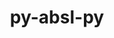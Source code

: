 ---
title: "py-absl-py"
layout: cache
categories: [package, develop]
meta: {"versions": ["1.2.0", "1.4.0"], "compilers": ["apple-clang@=14.0.0", "apple-clang@=14.0.3", "gcc@=11.3.0", "gcc@=7.3.1"], "oss": ["amzn2", "ubuntu22.04", "ventura"], "platforms": ["darwin", "linux"], "targets": ["aarch64", "ivybridge", "x86_64_v3", "x86_64_v4"], "stacks": ["ml-darwin-aarch64-mps", "ml-linux-x86_64-cpu", "ml-linux-x86_64-cuda", "ml-linux-x86_64-rocm", "root"], "num_specs": 35, "num_specs_by_stack": {"root": 35, "ml-darwin-aarch64-mps": 7, "ml-linux-x86_64-cpu": 14, "ml-linux-x86_64-rocm": 14, "ml-linux-x86_64-cuda": 14}}
spec_details: [{"hash": "3zpgpdyphjw3dtfocgasyjcgb6wwfzqt", "compiler": "apple-clang@=14.0.0", "versions": ["1.4.0"], "os": "ventura", "platform": "darwin", "target": "aarch64", "variants": ["build_system=python_pip"], "stacks": ["root", "ml-darwin-aarch64-mps"], "size": "-", "tarball": "https://binaries.spack.io/develop/build_cache/darwin-ventura-aarch64/apple-clang-14.0.0/py-absl-py-1.4.0/darwin-ventura-aarch64-apple-clang-14.0.0-py-absl-py-1.4.0-3zpgpdyphjw3dtfocgasyjcgb6wwfzqt.spack"}, {"hash": "vscoc5vfhaaca7ep4rv2coffgesjofxb", "compiler": "apple-clang@=14.0.0", "versions": ["1.4.0"], "os": "ventura", "platform": "darwin", "target": "aarch64", "variants": ["build_system=python_pip"], "stacks": ["root", "ml-darwin-aarch64-mps"], "size": "-", "tarball": "https://binaries.spack.io/develop/build_cache/darwin-ventura-aarch64/apple-clang-14.0.0/py-absl-py-1.4.0/darwin-ventura-aarch64-apple-clang-14.0.0-py-absl-py-1.4.0-vscoc5vfhaaca7ep4rv2coffgesjofxb.spack"}, {"hash": "f7it6ejljvbaykzdf24clocwwb6pseay", "compiler": "apple-clang@=14.0.0", "versions": ["1.4.0"], "os": "ventura", "platform": "darwin", "target": "aarch64", "variants": ["build_system=python_pip"], "stacks": ["root", "ml-darwin-aarch64-mps"], "size": "-", "tarball": "https://binaries.spack.io/develop/build_cache/darwin-ventura-aarch64/apple-clang-14.0.0/py-absl-py-1.4.0/darwin-ventura-aarch64-apple-clang-14.0.0-py-absl-py-1.4.0-f7it6ejljvbaykzdf24clocwwb6pseay.spack"}, {"hash": "jil33nwrayxcrrxt5angffgl566c6ljz", "compiler": "apple-clang@=14.0.0", "versions": ["1.4.0"], "os": "ventura", "platform": "darwin", "target": "aarch64", "variants": ["build_system=python_pip"], "stacks": ["root", "ml-darwin-aarch64-mps"], "size": "-", "tarball": "https://binaries.spack.io/develop/build_cache/darwin-ventura-aarch64/apple-clang-14.0.0/py-absl-py-1.4.0/darwin-ventura-aarch64-apple-clang-14.0.0-py-absl-py-1.4.0-jil33nwrayxcrrxt5angffgl566c6ljz.spack"}, {"hash": "hmbf2dxfctrp3an5wpzdttl7arr3vo2l", "compiler": "apple-clang@=14.0.0", "versions": ["1.4.0"], "os": "ventura", "platform": "darwin", "target": "aarch64", "variants": ["build_system=python_pip"], "stacks": ["root", "ml-darwin-aarch64-mps"], "size": "-", "tarball": "https://binaries.spack.io/develop/build_cache/darwin-ventura-aarch64/apple-clang-14.0.0/py-absl-py-1.4.0/darwin-ventura-aarch64-apple-clang-14.0.0-py-absl-py-1.4.0-hmbf2dxfctrp3an5wpzdttl7arr3vo2l.spack"}, {"hash": "usbnwzm5ayv2pgf7z6pbhdcgd2ycfpld", "compiler": "apple-clang@=14.0.3", "versions": ["1.4.0"], "os": "ventura", "platform": "darwin", "target": "aarch64", "variants": ["build_system=python_pip"], "stacks": ["root", "ml-darwin-aarch64-mps"], "size": "-", "tarball": "https://binaries.spack.io/develop/build_cache/darwin-ventura-aarch64/apple-clang-14.0.3/py-absl-py-1.4.0/darwin-ventura-aarch64-apple-clang-14.0.3-py-absl-py-1.4.0-usbnwzm5ayv2pgf7z6pbhdcgd2ycfpld.spack"}, {"hash": "on537u5ocn4ljladdxkphxzuzm4k7rfp", "compiler": "apple-clang@=14.0.3", "versions": ["1.4.0"], "os": "ventura", "platform": "darwin", "target": "aarch64", "variants": ["build_system=python_pip"], "stacks": ["root", "ml-darwin-aarch64-mps"], "size": "-", "tarball": "https://binaries.spack.io/develop/build_cache/darwin-ventura-aarch64/apple-clang-14.0.3/py-absl-py-1.4.0/darwin-ventura-aarch64-apple-clang-14.0.3-py-absl-py-1.4.0-on537u5ocn4ljladdxkphxzuzm4k7rfp.spack"}, {"hash": "6zp36dc2scovz7kz7ynaq36jnktbpb5y", "compiler": "gcc@=7.3.1", "versions": ["1.2.0"], "os": "amzn2", "platform": "linux", "target": "ivybridge", "variants": ["build_system=python_pip"], "stacks": ["root"], "size": "-", "tarball": "https://binaries.spack.io/develop/build_cache/linux-amzn2-ivybridge/gcc-7.3.1/py-absl-py-1.2.0/linux-amzn2-ivybridge-gcc-7.3.1-py-absl-py-1.2.0-6zp36dc2scovz7kz7ynaq36jnktbpb5y.spack"}, {"hash": "dfyxc7mpzj67hkcieugzwd4xlziqxn7n", "compiler": "gcc@=7.3.1", "versions": ["1.2.0"], "os": "amzn2", "platform": "linux", "target": "ivybridge", "variants": ["build_system=python_pip"], "stacks": ["root"], "size": "-", "tarball": "https://binaries.spack.io/develop/build_cache/linux-amzn2-ivybridge/gcc-7.3.1/py-absl-py-1.2.0/linux-amzn2-ivybridge-gcc-7.3.1-py-absl-py-1.2.0-dfyxc7mpzj67hkcieugzwd4xlziqxn7n.spack"}, {"hash": "pgvpjjnseioxd3nbsyxjwvq2akj5xazb", "compiler": "gcc@=7.3.1", "versions": ["1.2.0"], "os": "amzn2", "platform": "linux", "target": "ivybridge", "variants": ["build_system=python_pip"], "stacks": ["root"], "size": "-", "tarball": "https://binaries.spack.io/develop/build_cache/linux-amzn2-ivybridge/gcc-7.3.1/py-absl-py-1.2.0/linux-amzn2-ivybridge-gcc-7.3.1-py-absl-py-1.2.0-pgvpjjnseioxd3nbsyxjwvq2akj5xazb.spack"}, {"hash": "pzjlbxleajqeuw44ftlnxvzbywq5jyjv", "compiler": "gcc@=7.3.1", "versions": ["1.2.0"], "os": "amzn2", "platform": "linux", "target": "ivybridge", "variants": ["build_system=python_pip"], "stacks": ["root"], "size": "-", "tarball": "https://binaries.spack.io/develop/build_cache/linux-amzn2-ivybridge/gcc-7.3.1/py-absl-py-1.2.0/linux-amzn2-ivybridge-gcc-7.3.1-py-absl-py-1.2.0-pzjlbxleajqeuw44ftlnxvzbywq5jyjv.spack"}, {"hash": "qhfik3qdo5z2j5srw6sw6lkmznk7inec", "compiler": "gcc@=7.3.1", "versions": ["1.2.0"], "os": "amzn2", "platform": "linux", "target": "ivybridge", "variants": ["build_system=python_pip"], "stacks": ["root"], "size": "-", "tarball": "https://binaries.spack.io/develop/build_cache/linux-amzn2-ivybridge/gcc-7.3.1/py-absl-py-1.2.0/linux-amzn2-ivybridge-gcc-7.3.1-py-absl-py-1.2.0-qhfik3qdo5z2j5srw6sw6lkmznk7inec.spack"}, {"hash": "arovdb5b3iwlmkc3edmujdbtnrhna5vg", "compiler": "gcc@=7.3.1", "versions": ["1.2.0"], "os": "amzn2", "platform": "linux", "target": "x86_64_v3", "variants": ["build_system=python_pip"], "stacks": ["root"], "size": "-", "tarball": "https://binaries.spack.io/develop/build_cache/linux-amzn2-x86_64_v3/gcc-7.3.1/py-absl-py-1.2.0/linux-amzn2-x86_64_v3-gcc-7.3.1-py-absl-py-1.2.0-arovdb5b3iwlmkc3edmujdbtnrhna5vg.spack"}, {"hash": "6mgvlqcopi5bs2g6xcu2izjme2vy42rh", "compiler": "gcc@=7.3.1", "versions": ["1.2.0"], "os": "amzn2", "platform": "linux", "target": "x86_64_v3", "variants": [], "stacks": ["root"], "size": "-", "tarball": "https://binaries.spack.io/develop/build_cache/linux-amzn2-x86_64_v3/gcc-7.3.1/py-absl-py-1.2.0/linux-amzn2-x86_64_v3-gcc-7.3.1-py-absl-py-1.2.0-6mgvlqcopi5bs2g6xcu2izjme2vy42rh.spack"}, {"hash": "dk2hc7mef5mwgr44ekzf32aoizu656ta", "compiler": "gcc@=7.3.1", "versions": ["1.2.0"], "os": "amzn2", "platform": "linux", "target": "x86_64_v3", "variants": ["build_system=python_pip"], "stacks": ["root"], "size": "-", "tarball": "https://binaries.spack.io/develop/build_cache/linux-amzn2-x86_64_v3/gcc-7.3.1/py-absl-py-1.2.0/linux-amzn2-x86_64_v3-gcc-7.3.1-py-absl-py-1.2.0-dk2hc7mef5mwgr44ekzf32aoizu656ta.spack"}, {"hash": "keqa64mwmqu2bafjucc6bovdkjffa7gn", "compiler": "gcc@=7.3.1", "versions": ["1.2.0"], "os": "amzn2", "platform": "linux", "target": "x86_64_v3", "variants": ["build_system=python_pip"], "stacks": ["root"], "size": "-", "tarball": "https://binaries.spack.io/develop/build_cache/linux-amzn2-x86_64_v3/gcc-7.3.1/py-absl-py-1.2.0/linux-amzn2-x86_64_v3-gcc-7.3.1-py-absl-py-1.2.0-keqa64mwmqu2bafjucc6bovdkjffa7gn.spack"}, {"hash": "jxgktxm2janzaexbkycfcwe6xckmodpn", "compiler": "gcc@=7.3.1", "versions": ["1.2.0"], "os": "amzn2", "platform": "linux", "target": "x86_64_v3", "variants": ["build_system=python_pip"], "stacks": ["root"], "size": "-", "tarball": "https://binaries.spack.io/develop/build_cache/linux-amzn2-x86_64_v3/gcc-7.3.1/py-absl-py-1.2.0/linux-amzn2-x86_64_v3-gcc-7.3.1-py-absl-py-1.2.0-jxgktxm2janzaexbkycfcwe6xckmodpn.spack"}, {"hash": "eynmkdgrw5gxm7ecunwol67boftd53zx", "compiler": "gcc@=7.3.1", "versions": ["1.2.0"], "os": "amzn2", "platform": "linux", "target": "x86_64_v3", "variants": [], "stacks": ["root"], "size": "-", "tarball": "https://binaries.spack.io/develop/build_cache/linux-amzn2-x86_64_v3/gcc-7.3.1/py-absl-py-1.2.0/linux-amzn2-x86_64_v3-gcc-7.3.1-py-absl-py-1.2.0-eynmkdgrw5gxm7ecunwol67boftd53zx.spack"}, {"hash": "i2hmzfw2rkzokvx2orbf5gd7gfgct2kt", "compiler": "gcc@=7.3.1", "versions": ["1.2.0"], "os": "amzn2", "platform": "linux", "target": "x86_64_v3", "variants": [], "stacks": ["root"], "size": "-", "tarball": "https://binaries.spack.io/develop/build_cache/linux-amzn2-x86_64_v3/gcc-7.3.1/py-absl-py-1.2.0/linux-amzn2-x86_64_v3-gcc-7.3.1-py-absl-py-1.2.0-i2hmzfw2rkzokvx2orbf5gd7gfgct2kt.spack"}, {"hash": "wahemghx4zvvlnpuqdaqchq2pyythevp", "compiler": "gcc@=7.3.1", "versions": ["1.2.0"], "os": "amzn2", "platform": "linux", "target": "x86_64_v3", "variants": [], "stacks": ["root"], "size": "-", "tarball": "https://binaries.spack.io/develop/build_cache/linux-amzn2-x86_64_v3/gcc-7.3.1/py-absl-py-1.2.0/linux-amzn2-x86_64_v3-gcc-7.3.1-py-absl-py-1.2.0-wahemghx4zvvlnpuqdaqchq2pyythevp.spack"}, {"hash": "r2pyuz45gwrsvc63ifgmd5hg2dbqqusp", "compiler": "gcc@=7.3.1", "versions": ["1.2.0"], "os": "amzn2", "platform": "linux", "target": "x86_64_v4", "variants": [], "stacks": ["root"], "size": "-", "tarball": "https://binaries.spack.io/develop/build_cache/linux-amzn2-x86_64_v4/gcc-7.3.1/py-absl-py-1.2.0/linux-amzn2-x86_64_v4-gcc-7.3.1-py-absl-py-1.2.0-r2pyuz45gwrsvc63ifgmd5hg2dbqqusp.spack"}, {"hash": "c4mnkpiipkxckjj3ro3pzf3z2mskfyws", "compiler": "gcc@=11.3.0", "versions": ["1.4.0"], "os": "ubuntu22.04", "platform": "linux", "target": "x86_64_v3", "variants": ["build_system=python_pip"], "stacks": ["root", "ml-linux-x86_64-cpu", "ml-linux-x86_64-rocm", "ml-linux-x86_64-cuda"], "size": "-", "tarball": "https://binaries.spack.io/develop/build_cache/linux-ubuntu22.04-x86_64_v3/gcc-11.3.0/py-absl-py-1.4.0/linux-ubuntu22.04-x86_64_v3-gcc-11.3.0-py-absl-py-1.4.0-c4mnkpiipkxckjj3ro3pzf3z2mskfyws.spack"}, {"hash": "6qrys5qqfkxb5ncgnbcpgskunuva7hol", "compiler": "gcc@=11.3.0", "versions": ["1.4.0"], "os": "ubuntu22.04", "platform": "linux", "target": "x86_64_v3", "variants": ["build_system=python_pip"], "stacks": ["root", "ml-linux-x86_64-cpu", "ml-linux-x86_64-rocm", "ml-linux-x86_64-cuda"], "size": "-", "tarball": "https://binaries.spack.io/develop/build_cache/linux-ubuntu22.04-x86_64_v3/gcc-11.3.0/py-absl-py-1.4.0/linux-ubuntu22.04-x86_64_v3-gcc-11.3.0-py-absl-py-1.4.0-6qrys5qqfkxb5ncgnbcpgskunuva7hol.spack"}, {"hash": "eiy3fpb27yi5sgqbh4sijofaa4rrpjrv", "compiler": "gcc@=11.3.0", "versions": ["1.4.0"], "os": "ubuntu22.04", "platform": "linux", "target": "x86_64_v3", "variants": ["build_system=python_pip"], "stacks": ["root", "ml-linux-x86_64-cpu", "ml-linux-x86_64-rocm", "ml-linux-x86_64-cuda"], "size": "-", "tarball": "https://binaries.spack.io/develop/build_cache/linux-ubuntu22.04-x86_64_v3/gcc-11.3.0/py-absl-py-1.4.0/linux-ubuntu22.04-x86_64_v3-gcc-11.3.0-py-absl-py-1.4.0-eiy3fpb27yi5sgqbh4sijofaa4rrpjrv.spack"}, {"hash": "uu4msaqqxzvmjzfanxo4ygv5xk5ylrxg", "compiler": "gcc@=11.3.0", "versions": ["1.4.0"], "os": "ubuntu22.04", "platform": "linux", "target": "x86_64_v3", "variants": ["build_system=python_pip"], "stacks": ["root", "ml-linux-x86_64-cpu", "ml-linux-x86_64-rocm", "ml-linux-x86_64-cuda"], "size": "-", "tarball": "https://binaries.spack.io/develop/build_cache/linux-ubuntu22.04-x86_64_v3/gcc-11.3.0/py-absl-py-1.4.0/linux-ubuntu22.04-x86_64_v3-gcc-11.3.0-py-absl-py-1.4.0-uu4msaqqxzvmjzfanxo4ygv5xk5ylrxg.spack"}, {"hash": "ef67nnhgfo7diwmjwivjinf55nxsobdk", "compiler": "gcc@=11.3.0", "versions": ["1.4.0"], "os": "ubuntu22.04", "platform": "linux", "target": "x86_64_v3", "variants": ["build_system=python_pip"], "stacks": ["root", "ml-linux-x86_64-cpu", "ml-linux-x86_64-rocm", "ml-linux-x86_64-cuda"], "size": "-", "tarball": "https://binaries.spack.io/develop/build_cache/linux-ubuntu22.04-x86_64_v3/gcc-11.3.0/py-absl-py-1.4.0/linux-ubuntu22.04-x86_64_v3-gcc-11.3.0-py-absl-py-1.4.0-ef67nnhgfo7diwmjwivjinf55nxsobdk.spack"}, {"hash": "7zd2jdqevlzaoypw6r66elofx7qfsxcs", "compiler": "gcc@=11.3.0", "versions": ["1.4.0"], "os": "ubuntu22.04", "platform": "linux", "target": "x86_64_v3", "variants": ["build_system=python_pip"], "stacks": ["root", "ml-linux-x86_64-cpu", "ml-linux-x86_64-rocm", "ml-linux-x86_64-cuda"], "size": "-", "tarball": "https://binaries.spack.io/develop/build_cache/linux-ubuntu22.04-x86_64_v3/gcc-11.3.0/py-absl-py-1.4.0/linux-ubuntu22.04-x86_64_v3-gcc-11.3.0-py-absl-py-1.4.0-7zd2jdqevlzaoypw6r66elofx7qfsxcs.spack"}, {"hash": "k36r55kgpgikggioh57glu4gxn4fraiz", "compiler": "gcc@=11.3.0", "versions": ["1.4.0"], "os": "ubuntu22.04", "platform": "linux", "target": "x86_64_v3", "variants": ["build_system=python_pip"], "stacks": ["root", "ml-linux-x86_64-cpu", "ml-linux-x86_64-rocm", "ml-linux-x86_64-cuda"], "size": "-", "tarball": "https://binaries.spack.io/develop/build_cache/linux-ubuntu22.04-x86_64_v3/gcc-11.3.0/py-absl-py-1.4.0/linux-ubuntu22.04-x86_64_v3-gcc-11.3.0-py-absl-py-1.4.0-k36r55kgpgikggioh57glu4gxn4fraiz.spack"}, {"hash": "qmavmadzuwp66zcnn5hgdbizkrvfrll3", "compiler": "gcc@=11.3.0", "versions": ["1.4.0"], "os": "ubuntu22.04", "platform": "linux", "target": "x86_64_v3", "variants": ["build_system=python_pip"], "stacks": ["root", "ml-linux-x86_64-cpu", "ml-linux-x86_64-rocm", "ml-linux-x86_64-cuda"], "size": "-", "tarball": "https://binaries.spack.io/develop/build_cache/linux-ubuntu22.04-x86_64_v3/gcc-11.3.0/py-absl-py-1.4.0/linux-ubuntu22.04-x86_64_v3-gcc-11.3.0-py-absl-py-1.4.0-qmavmadzuwp66zcnn5hgdbizkrvfrll3.spack"}, {"hash": "gaokzyf5yhhzrntuu2fuubagmrpln55j", "compiler": "gcc@=11.3.0", "versions": ["1.4.0"], "os": "ubuntu22.04", "platform": "linux", "target": "x86_64_v3", "variants": ["build_system=python_pip"], "stacks": ["root", "ml-linux-x86_64-cpu", "ml-linux-x86_64-rocm", "ml-linux-x86_64-cuda"], "size": "-", "tarball": "https://binaries.spack.io/develop/build_cache/linux-ubuntu22.04-x86_64_v3/gcc-11.3.0/py-absl-py-1.4.0/linux-ubuntu22.04-x86_64_v3-gcc-11.3.0-py-absl-py-1.4.0-gaokzyf5yhhzrntuu2fuubagmrpln55j.spack"}, {"hash": "5fyuyb3mtk7cy3x4vvy57byv2mkbgkpw", "compiler": "gcc@=11.3.0", "versions": ["1.4.0"], "os": "ubuntu22.04", "platform": "linux", "target": "x86_64_v3", "variants": ["build_system=python_pip"], "stacks": ["root", "ml-linux-x86_64-cpu", "ml-linux-x86_64-rocm", "ml-linux-x86_64-cuda"], "size": "-", "tarball": "https://binaries.spack.io/develop/build_cache/linux-ubuntu22.04-x86_64_v3/gcc-11.3.0/py-absl-py-1.4.0/linux-ubuntu22.04-x86_64_v3-gcc-11.3.0-py-absl-py-1.4.0-5fyuyb3mtk7cy3x4vvy57byv2mkbgkpw.spack"}, {"hash": "tjsvfycrryiklclote2n5xt7xrtvgkmd", "compiler": "gcc@=11.3.0", "versions": ["1.4.0"], "os": "ubuntu22.04", "platform": "linux", "target": "x86_64_v3", "variants": ["build_system=python_pip"], "stacks": ["root", "ml-linux-x86_64-cpu", "ml-linux-x86_64-rocm", "ml-linux-x86_64-cuda"], "size": "-", "tarball": "https://binaries.spack.io/develop/build_cache/linux-ubuntu22.04-x86_64_v3/gcc-11.3.0/py-absl-py-1.4.0/linux-ubuntu22.04-x86_64_v3-gcc-11.3.0-py-absl-py-1.4.0-tjsvfycrryiklclote2n5xt7xrtvgkmd.spack"}, {"hash": "mflzvbkjjjf2etlpskrwfumcbywkbhnu", "compiler": "gcc@=11.3.0", "versions": ["1.4.0"], "os": "ubuntu22.04", "platform": "linux", "target": "x86_64_v3", "variants": ["build_system=python_pip"], "stacks": ["root", "ml-linux-x86_64-cpu", "ml-linux-x86_64-rocm", "ml-linux-x86_64-cuda"], "size": "-", "tarball": "https://binaries.spack.io/develop/build_cache/linux-ubuntu22.04-x86_64_v3/gcc-11.3.0/py-absl-py-1.4.0/linux-ubuntu22.04-x86_64_v3-gcc-11.3.0-py-absl-py-1.4.0-mflzvbkjjjf2etlpskrwfumcbywkbhnu.spack"}, {"hash": "emaix6ut4cehdzqek4dz56dusyyyhkzk", "compiler": "gcc@=11.3.0", "versions": ["1.4.0"], "os": "ubuntu22.04", "platform": "linux", "target": "x86_64_v3", "variants": ["build_system=python_pip"], "stacks": ["root", "ml-linux-x86_64-cpu", "ml-linux-x86_64-rocm", "ml-linux-x86_64-cuda"], "size": "-", "tarball": "https://binaries.spack.io/develop/build_cache/linux-ubuntu22.04-x86_64_v3/gcc-11.3.0/py-absl-py-1.4.0/linux-ubuntu22.04-x86_64_v3-gcc-11.3.0-py-absl-py-1.4.0-emaix6ut4cehdzqek4dz56dusyyyhkzk.spack"}, {"hash": "t4l72535jldo6ierldxnqhxi7va4tj5q", "compiler": "gcc@=11.3.0", "versions": ["1.4.0"], "os": "ubuntu22.04", "platform": "linux", "target": "x86_64_v3", "variants": ["build_system=python_pip"], "stacks": ["root", "ml-linux-x86_64-cpu", "ml-linux-x86_64-rocm", "ml-linux-x86_64-cuda"], "size": "-", "tarball": "https://binaries.spack.io/develop/build_cache/linux-ubuntu22.04-x86_64_v3/gcc-11.3.0/py-absl-py-1.4.0/linux-ubuntu22.04-x86_64_v3-gcc-11.3.0-py-absl-py-1.4.0-t4l72535jldo6ierldxnqhxi7va4tj5q.spack"}]
---